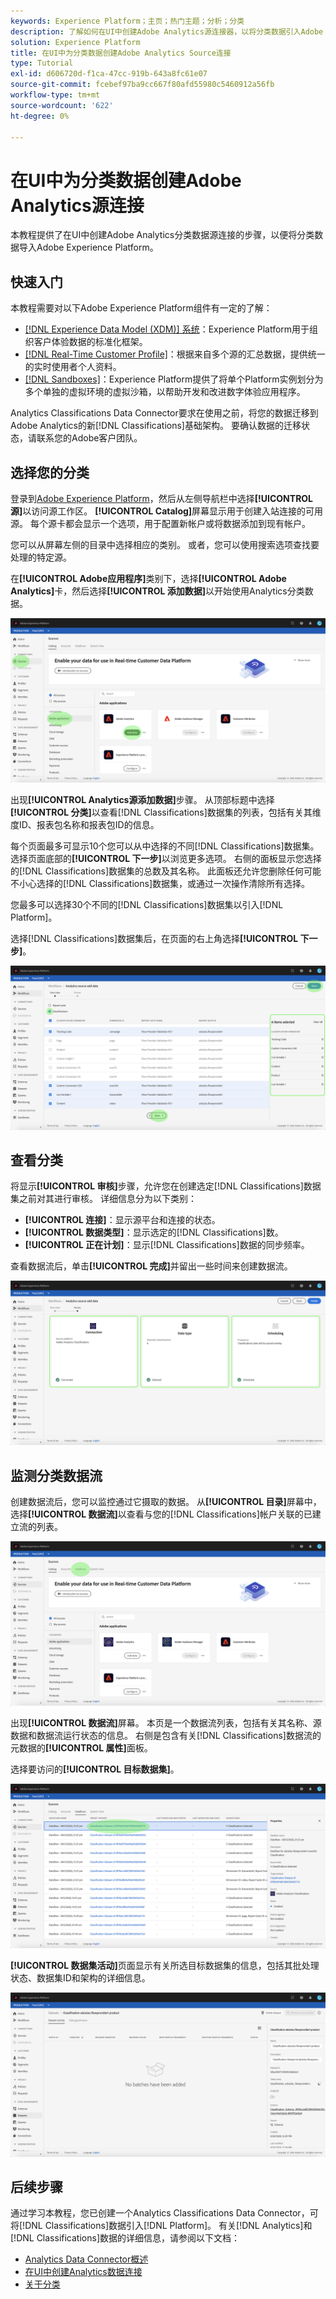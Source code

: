 ```yaml
---
keywords: Experience Platform；主页；热门主题；分析；分类
description: 了解如何在UI中创建Adobe Analytics源连接器，以将分类数据引入Adobe Experience Platform。
solution: Experience Platform
title: 在UI中为分类数据创建Adobe Analytics Source连接
type: Tutorial
exl-id: d606720d-f1ca-47cc-919b-643a8fc61e07
source-git-commit: fcebef97ba9cc667f80afd55980c5460912a56fb
workflow-type: tm+mt
source-wordcount: '622'
ht-degree: 0%

---
```


# 在UI中为分类数据创建Adobe Analytics源连接

本教程提供了在UI中创建Adobe Analytics分类数据源连接的步骤，以便将分类数据导入Adobe Experience Platform。

## 快速入门

本教程需要对以下Adobe Experience Platform组件有一定的了解：

* [[!DNL Experience Data Model (XDM)] 系统](../../../../../xdm/home.md)：Experience Platform用于组织客户体验数据的标准化框架。
* [[!DNL Real-Time Customer Profile]](../../../../../profile/home.md)：根据来自多个源的汇总数据，提供统一的实时使用者个人资料。
* [[!DNL Sandboxes]](../../../../../sandboxes/home.md)：Experience Platform提供了将单个Platform实例划分为多个单独的虚拟环境的虚拟沙箱，以帮助开发和改进数字体验应用程序。

Analytics Classifications Data Connector要求在使用之前，将您的数据迁移到Adobe Analytics的新[!DNL Classifications]基础架构。 要确认数据的迁移状态，请联系您的Adobe客户团队。

## 选择您的分类

登录到[Adobe Experience Platform](https://platform.adobe.com)，然后从左侧导航栏中选择&#x200B;**[!UICONTROL 源]**&#x200B;以访问源工作区。 **[!UICONTROL Catalog]**&#x200B;屏幕显示用于创建入站连接的可用源。 每个源卡都会显示一个选项，用于配置新帐户或将数据添加到现有帐户。

您可以从屏幕左侧的目录中选择相应的类别。 或者，您可以使用搜索选项查找要处理的特定源。

在&#x200B;**[!UICONTROL Adobe应用程序]**&#x200B;类别下，选择&#x200B;**[!UICONTROL Adobe Analytics]**&#x200B;卡，然后选择&#x200B;**[!UICONTROL 添加数据]**&#x200B;以开始使用Analytics分类数据。

![](../../../../images/tutorials/create/classifications/catalog.png)

出现&#x200B;**[!UICONTROL Analytics源添加数据]**&#x200B;步骤。 从顶部标题中选择&#x200B;**[!UICONTROL 分类]**&#x200B;以查看[!DNL Classifications]数据集的列表，包括有关其维度ID、报表包名称和报表包ID的信息。

每个页面最多可显示10个您可以从中选择的不同[!DNL Classifications]数据集。 选择页面底部的&#x200B;**[!UICONTROL 下一步]**&#x200B;以浏览更多选项。 右侧的面板显示您选择的[!DNL Classifications]数据集的总数及其名称。 此面板还允许您删除任何可能不小心选择的[!DNL Classifications]数据集，或通过一次操作清除所有选择。

您最多可以选择30个不同的[!DNL Classifications]数据集以引入[!DNL Platform]。

选择[!DNL Classifications]数据集后，在页面的右上角选择&#x200B;**[!UICONTROL 下一步]**。

![](../../../../images/tutorials/create/classifications/add-data.png)

## 查看分类

将显示&#x200B;**[!UICONTROL 审核]**&#x200B;步骤，允许您在创建选定[!DNL Classifications]数据集之前对其进行审核。 详细信息分为以下类别：

* **[!UICONTROL 连接]**：显示源平台和连接的状态。
* **[!UICONTROL 数据类型]**：显示选定的[!DNL Classifications]数。
* **[!UICONTROL 正在计划]**：显示[!DNL Classifications]数据的同步频率。

查看数据流后，单击&#x200B;**[!UICONTROL 完成]**&#x200B;并留出一些时间来创建数据流。

![](../../../../images/tutorials/create/classifications/review.png)

## 监测分类数据流

创建数据流后，您可以监控通过它摄取的数据。 从&#x200B;**[!UICONTROL 目录]**&#x200B;屏幕中，选择&#x200B;**[!UICONTROL 数据流]**&#x200B;以查看与您的[!DNL Classifications]帐户关联的已建立流的列表。

![](../../../../images/tutorials/create/classifications/dataflows.png)

出现&#x200B;**[!UICONTROL 数据流]**&#x200B;屏幕。 本页是一个数据流列表，包括有关其名称、源数据和数据流运行状态的信息。 右侧是包含有关[!DNL Classifications]数据流的元数据的&#x200B;**[!UICONTROL 属性]**&#x200B;面板。

选择要访问的&#x200B;**[!UICONTROL 目标数据集]**。

![](../../../../images/tutorials/create/classifications/list-of-dataflows.png)

**[!UICONTROL 数据集活动]**&#x200B;页面显示有关所选目标数据集的信息，包括其批处理状态、数据集ID和架构的详细信息。

![](../../../../images/tutorials/create/classifications/dataset.png)

## 后续步骤

通过学习本教程，您已创建一个Analytics Classifications Data Connector，可将[!DNL Classifications]数据引入[!DNL Platform]。 有关[!DNL Analytics]和[!DNL Classifications]数据的详细信息，请参阅以下文档：

* [Analytics Data Connector概述](../../../../connectors/adobe-applications/analytics.md)
* [在UI中创建Analytics数据连接](./analytics.md)
* [关于分类](https://experienceleague.adobe.com/docs/analytics/components/classifications/c-classifications.html)
